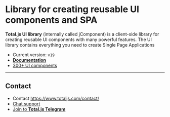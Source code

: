 # Library for creating reusable UI components and SPA

__Total.js UI library__ (internally called jComponent) is a client-side library for creating reusable UI components with many powerful features. The UI library contains everything you need to create Single Page Applications

- Current version: `v19`
- [__Documentation__](https://docs.totaljs.com/components/)
- [300+ UI components](https://componentator.com)

***

## Contact

- Contact <https://www.totaljs.com/contact/>
- [Chat support](https://platform.totaljs.com/?open=messenger)
- [Join to __Total.js Telegram__](https://t.me/totalplatform)